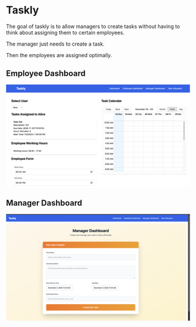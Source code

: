 # Taskly

The goal of taskly is to allow managers to create tasks without having to think about assigning them to certain employees.

The manager just needs to create a task.

Then the employees are assigned optimally.

## Employee Dashboard

![alt text](image.png)

## Manager Dashboard

![alt text](image-1.png)

